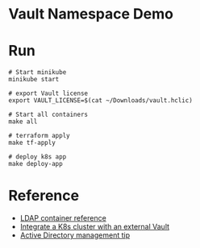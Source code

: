 # Vault Namespace Demo

# Run

```shell
# Start minikube
minikube start

# export Vault license
export VAULT_LICENSE=$(cat ~/Downloads/vault.hclic)     

# Start all containers
make all

# terraform apply
make tf-apply

# deploy k8s app
make deploy-app

```

# Reference
- [LDAP container reference](https://github.com/Crivaledaz/Mattermost-LDAP)
- [Integrate a K8s cluster with an external Vault](https://developer.hashicorp.com/vault/tutorials/kubernetes/kubernetes-external-vault)
- [Active Directory management tip](https://activedirectorypro.com/active-directory-management-tips/)
